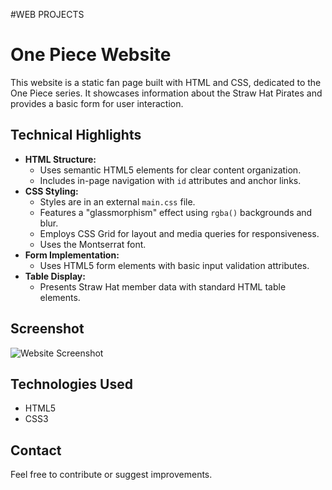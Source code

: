 #WEB PROJECTS

# One Piece Website

This website is a static fan page built with HTML and CSS, dedicated to the One Piece series. It showcases information about the Straw Hat Pirates and provides a basic form for user interaction.

## Technical Highlights

* **HTML Structure:**
    * Uses semantic HTML5 elements for clear content organization.
    * Includes in-page navigation with `id` attributes and anchor links.
* **CSS Styling:**
    * Styles are in an external `main.css` file.
    * Features a "glassmorphism" effect using `rgba()` backgrounds and blur.
    * Employs CSS Grid for layout and media queries for responsiveness.
    * Uses the Montserrat font.
* **Form Implementation:**
    * Uses HTML5 form elements with basic input validation attributes.
* **Table Display:**
    * Presents Straw Hat member data with standard HTML table elements.

## Screenshot

![Website Screenshot](images/screenshot.png)

## Technologies Used

* HTML5
* CSS3

## Contact

Feel free to contribute or suggest improvements.